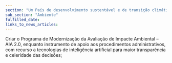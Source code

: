 ```yaml
---
section: "Um País de desenvolvimento sustentável e de transição climática"
sub_section: "Ambiente"
fulfilled_date:
links_to_news_articles:
---
```


Criar o Programa de Modernização da Avaliação de Impacte Ambiental – AIA 2.0, enquanto instrumento de apoio aos procedimentos administrativos, com recurso a tecnologias de inteligência artificial para maior transparência e celeridade das decisões;